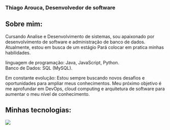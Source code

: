 ### Thiago Arouca, Desenvolvedor de software

## Sobre mim:

<div>
  <p>
    Cursando Analise e Desenvolvimento de sistemas, sou apaixonado por
desenvolvimento de software e administração de banco de dados.
Atualmente, estou em busca de um estágio Pará colocar em pratica minhas habilidades.

linguagem de programação: Java, JavaScript, Python. <br> 
Banco de Dados: SQL (MySQL).

Em constante evolução:
Estou sempre buscando novos desafios e oportunidades para ampliar meus conhecimentos. Meu próximo objetivo é me aprofundar em DevOps, cloud computing e arquitetura de software para aumentar o meu nível de conhecimento.
  </p>
</div>

## Minhas tecnologias:
<div style="display: inline-block;"> 
    <img src="https://cdn.jsdelivr.net/gh/devicons/devicon@latest/icons/threedsmax/threedsmax-original.svg" />
</div>
